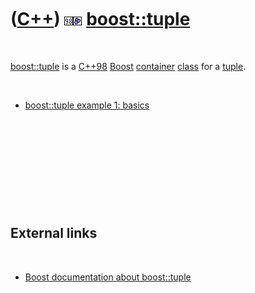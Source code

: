 
 

 

 

 

 

([C++](Cpp.md)) ![C++98](PicCpp98.png)![Boost](PicBoost.png) [boost::tuple](CppBoostTuple.md)
===============================================================================================

 

[boost::tuple](CppBoostTuple.md) is a [C++98](Cpp98.md)
[Boost](CppBoost.md) [container](CppContainer.md)
[class](CppClass.md) for a [tuple](CppTuple.md).

 

-   [boost::tuple example 1: basics](CppBoostTupleExample1.md)

 

 

 

 

 

External links
--------------

 

-   [Boost documentation about
    boost::tuple](http://www.boost.org/doc/libs/1_31_0/libs/tuple/doc/tuple_users_guide.html)

 

 

 

 

 

